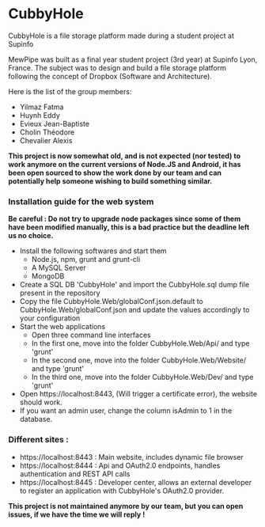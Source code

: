 # CubbyHole
CubbyHole is a file storage platform made during a student project at Supinfo 

MewPipe was built as a final year student project (3rd year) at Supinfo Lyon, France. The subject was to design and build a file storage platform following the concept of Dropbox (Software and Architecture).

Here is the list of the group members:

- Yilmaz Fatma
- Huynh Eddy
- Evieux Jean-Baptiste
- Cholin Théodore
- Chevalier Alexis

**This project is now somewhat old, and is not expected (nor tested) to work anymore on the current versions of Node.JS and Android, it has been open sourced to show the work done by our team and can potentially help someone wishing to build something similar.**

### Installation guide for the web system

**Be careful : Do not try to upgrade node packages since some of them have been modified manually, this is a bad practice but the deadline left us no choice.**

- Install the following softwares and start them
	- Node.js, npm, grunt and grunt-cli
	- A MySQL Server
	- MongoDB
- Create a SQL DB 'CubbyHole' and import the CubbyHole.sql dump file present in the repository
- Copy the file CubbyHole.Web/globalConf.json.default to CubbyHole.Web/globalConf.json and update the values accordingly to your configuration
- Start the web applications
	- Open three command line interfaces
	- In the first one, move into the folder CubbyHole.Web/Api/ and type 'grunt'
	- In the second one, move into the folder CubbyHole.Web/Website/ and type 'grunt'
	- In the third one, move into the folder CubbyHole.Web/Dev/ and type 'grunt'
- Open https://localhost:8443, (Will trigger a certificate error), the website should work.
- If you want an admin user, change the column isAdmin to 1 in the database.

### Different sites :
- https://localhost:8443 : Main website, includes dynamic file browser
- https://localhost:8444 : Api and OAuth2.0 endpoints, handles authentication and REST API calls
- https://localhost:8445 : Developer center, allows an external developer to register an application with CubbyHole's OAuth2.0 provider.


**This project is not maintained anymore by our team, but you can open issues, if we have the time we will reply !**
